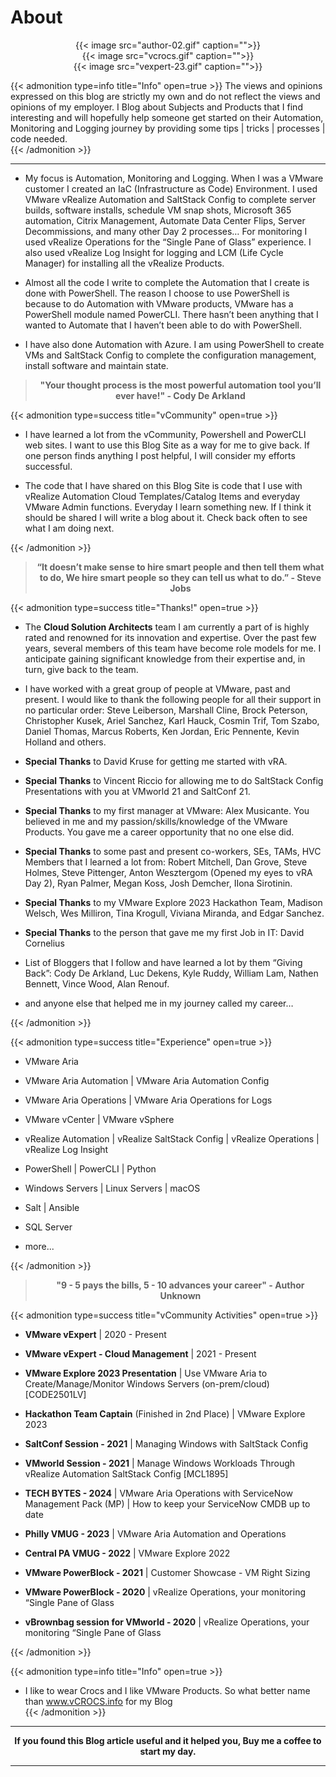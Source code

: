 # About


<center>{{< image src="author-02.gif" caption="">}}</center>  

<center>{{< image src="vcrocs.gif" caption="">}}</center>  

<!--  
#### vCF Specialist SE | VMware Aria Suite  
###### VMware vExpert 2020 - Present  
###### VMware vExpert Cloud Management 2021 - Present  
###### If you can script it, You can Automate it!  
-->

<center>{{< image src="vexpert-23.gif" caption="">}}</center>  

{{< admonition type=info title="Info" open=true >}}
The views and opinions expressed on this blog are strictly my own and do not reflect the views and opinions of my employer. I Blog about Subjects and Products that I find interesting and will hopefully help someone get started on their Automation, Monitoring and Logging journey by providing some tips | tricks | processes | code needed.  
{{< /admonition >}}

---

* My focus is Automation, Monitoring and Logging. When I was a VMware customer I created an IaC (Infrastructure as Code) Environment. I used VMware vRealize Automation and SaltStack Config to complete server builds, software installs, schedule VM snap shots, Microsoft 365 automation, Citrix Management, Automate Data Center Flips, Server Decommissions, and many other Day 2 processes… For monitoring I used vRealize Operations for the “Single Pane of Glass” experience. I also used vRealize Log Insight for logging and LCM (Life Cycle Manager) for installing all the vRealize Products.  

* Almost all the code I write to complete the Automation that I create is done with PowerShell. The reason I choose to use PowerShell is because to do Automation with VMware products, VMware has a PowerShell module named PowerCLI. There hasn’t been anything that I wanted to Automate that I haven’t been able to do with PowerShell.

* I have also done Automation with Azure. I am using PowerShell to create VMs and SaltStack Config to complete the configuration management, install software and maintain state.  

>  
><center><b>"Your thought process is the most powerful automation tool you’ll ever have!" - Cody De Arkland</b></center>  
>  

{{< admonition type=success title="vCommunity" open=true >}}
* I have learned a lot from the vCommunity, Powershell and PowerCLI web sites. I want to use this Blog Site as a way for me to give back. If one person finds anything I post helpful, I will consider my efforts successful.  

* The code that I have shared on this Blog Site is code that I use with vRealize Automation Cloud Templates/Catalog Items and everyday VMware Admin functions. Everyday I learn something new. If I think it should be shared I will write a blog about it. Check back often to see what I am doing next.  

{{< /admonition >}}

><center><b>“It doesn’t make sense to hire smart people and then tell them what to do, We hire smart people so they can tell us what to do.” - Steve Jobs</b></center>  

{{< admonition type=success title="Thanks!" open=true >}}
* The **Cloud Solution Architects** team I am currently a part of is highly rated and renowned for its innovation and expertise. Over the past few years, several members of this team have become role models for me. I anticipate gaining significant knowledge from their expertise and, in turn, give back to the team.  

* I have worked with a great group of people at VMware, past and present. I would like to thank the following people for all their support in no particular order: Steve Leiberson, Marshall Cline, Brock Peterson, Christopher Kusek, Ariel Sanchez, Karl Hauck, Cosmin Trif, Tom Szabo, Daniel Thomas, Marcus Roberts, Ken Jordan, Eric Pennente, Kevin Holland and others.  

* **Special Thanks** to David Kruse for getting me started with vRA.  

* **Special Thanks** to Vincent Riccio for allowing me to do SaltStack Config Presentations with you at VMworld 21 and SaltConf 21.  

* **Special Thanks** to my first manager at VMware: Alex Musicante. You believed in me and my passion/skills/knowledge of the VMware Products. You gave me a career opportunity that no one else did.  

* **Special Thanks** to some past and present co-workers, SEs, TAMs, HVC Members that I learned a lot from: Robert Mitchell, Dan Grove, Steve Holmes, Steve Pittenger, Anton Wesztergom (Opened my eyes to vRA Day 2), Ryan Palmer, Megan Koss, Josh Demcher, IIona Sirotinin.

* **Special Thanks** to my VMware Explore 2023 Hackathon Team, Madison Welsch, Wes Milliron, Tina Krogull, Viviana Miranda, and Edgar Sanchez.

* **Special Thanks** to the person that gave me my first Job in IT: David Cornelius  

* List of Bloggers that I follow and have learned a lot by them “Giving Back”: Cody De Arkland, Luc Dekens, Kyle Ruddy, William Lam, Nathen Bennett, Vince Wood, Alan Renouf.  

* and anyone else that helped me in my journey called my career…  

{{< /admonition >}}

{{< admonition type=success title="Experience" open=true >}}
* VMware Aria  

* VMware Aria Automation | VMware Aria Automation Config  

* VMware Aria Operations | VMware Aria Operations for Logs  

* VMware vCenter | VMware vSphere  

* vRealize Automation | vRealize SaltStack Config | vRealize Operations | vRealize Log Insight  

* PowerShell | PowerCLI | Python  

* Windows Servers | Linux Servers | macOS  

* Salt | Ansible  

* SQL Server  

* more...  

{{< /admonition >}}

><center><b>"9 - 5 pays the bills, 5 - 10 advances your career" - Author Unknown</b></center>  

{{< admonition type=success title="vCommunity Activities" open=true >}}
* **VMware vExpert** | 2020 - Present  

* **VMware vExpert - Cloud Management** | 2021 - Present  

* **VMware Explore 2023 Presentation** | Use VMware Aria to Create/Manage/Monitor Windows Servers (on-prem/cloud) [CODE2501LV]  

* **Hackathon Team Captain** (Finished in 2nd Place) | VMware Explore 2023  

* **SaltConf Session - 2021** | Managing Windows with SaltStack Config  

* **VMworld Session - 2021** | Manage Windows Workloads Through vRealize Automation SaltStack Config [MCL1895]  

* **TECH BYTES - 2024** | VMware Aria Operations with ServiceNow Management Pack (MP) | How to keep your ServiceNow CMDB up to date  

* **Philly VMUG - 2023** | VMware Aria Automation and Operations  

* **Central PA VMUG - 2022** | VMware Explore 2022  

* **VMware PowerBlock - 2021** | Customer Showcase - VM Right Sizing  

* **VMware PowerBlock - 2020** | vRealize Operations, your monitoring “Single Pane of Glass  

* **vBrownbag session for VMworld - 2020** | vRealize Operations, your monitoring “Single Pane of Glass  

{{< /admonition >}}

{{< admonition type=info title="Info" open=true >}}
* I like to wear Crocs and I like VMware Products. So what better name than www.vCROCS.info for my Blog  
{{< /admonition >}}

---

<center><b>If you found this Blog article useful and it helped you, Buy me a coffee to start my day.</b></center>  

---

<center>
<script type="text/javascript" src="https://cdnjs.buymeacoffee.com/1.0.0/button.prod.min.js" data-name="bmc-button" data-slug="dalehassinger" data-color="#FFDD00" data-emoji=""  data-font="Cookie" data-text="Buy me a coffee" data-outline-color="#000000" data-font-color="#000000" data-coffee-color="#ffffff" ></script>
</center>

